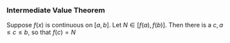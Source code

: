 ### Intermediate Value Theorem

Suppose $f(x)$ is continuous on $[a,b]$. Let $N \in [f(a), f(b)]$. Then there is a $c, a \le c \le b$, so that $f(c) = N$


